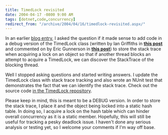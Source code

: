 ```yaml
---
title: TimedLock revisited
date: 2004-04-17 -0800 9:00 AM
tags: [dotnet,code,concurrency]
redirect_from: "/archive/2004/04/16/timedlock-revisited.aspx/"
---
```


In an earlier [blog entry](https://haacked.com/archive/2004/03/26/lock-statement-with-timeout.aspx/),
I asked the question if it made sense to add code in a debug version of
the TimedLock class (written by Ian Griffiths in [**this
post**](http://www.interact-sw.co.uk/iangblog/2004/03/23/locking) and
commented on by Eric Gunnerson in [**this
post**](http://blogs.msdn.com/ericgu/archive/2004/03/24/95743.aspx)) to
store the stack trace when acquiring a lock on an object so that if
another thread blocks an attempt to acquire a TimedLock, we can discover
the StackTrace of the blocking thread.

Well I stopped asking questions and started writing answers. I update
the TimedLock class with stack trace tracking and also wrote an NUnit
test that demonstrates the fact that we can identify the stack trace. 
Check out the source code [in the TimedLock repository](https://github.com/Haacked/TimedLock/).

Please keep in mind, this is meant to be a DEBUG version. In order to
store the stack trace, I place it and the object being locked into a
static hash table. In doing so, I acquire a lock on the hash table which
can hinder overall concurrency as it is a static member. Hopefully, this
will still be useful for tracking a pesky deadlock issue. I haven't done
any serious analysis or testing yet, so I welcome your comments if I'm
way off base.

